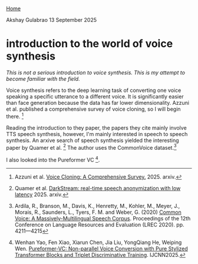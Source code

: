 [Home](./index.html)

Akshay Gulabrao 13 September 2025

# introduction to the world of voice synthesis

*This is not a serious introduction to voice synthesis. This is my attempt to become familiar with the field.*

Voice synthesis refers to the deep learning task of converting one voice speaking a specific utterance to a different voice. It is significantly easier than face generation because the data has far lower dimensionality. Azzuni et al. published a comprehensive survey of voice cloning, so I will begin there. [^1]

Reading the introduction to they paper, the papers they cite mainly involve TTS speech synthesis, however, I'm mainly interested in speech to speech synthesis. An arxive search of speech synthesis yielded the interesting paper by Quamer et al. [^2] The author uses the CommonVoice dataset.[^3]

I also looked into the Pureformer VC [^4].

[^1]: Azzuni et al. [Voice Cloning: A Comprehensive Survey.](https://arxiv.org/pdf/2505.00579) 2025. arxiv. 
[^2]: Quamer et al. [DarkStream: real-time speech anonymization with low latency](https://arxiv.org/pdf/2509.04667) 2025. arxiv.
[^3]: Ardila, R., Branson, M., Davis, K., Henretty, M., Kohler, M., Meyer, J., Morais, R., Saunders, L., Tyers, F. M. and Weber, G. (2020) [Common Voice: A Massively-Multilingual Speech Corpus](https://arxiv.org/pdf/1912.06670). Proceedings of the 12th Conference on Language Resources and Evaluation (LREC 2020). pp. 4211—4215
[^4]: Wenhan Yao, Fen Xiao, Xiarun Chen, Jia Liu, YongQiang He, Weiping Wen. [Pureformer-VC: Non-parallel Voice Conversion with Pure Stylized Transformer Blocks and Triplet Discriminative Training](https://arxiv.org/pdf/2506.08348). IJCNN2025. 
